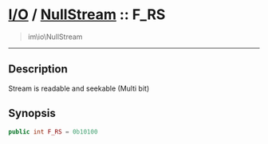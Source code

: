 # [I/O](io.md) / [NullStream](io-NullStream.md) :: F_RS
 > im\io\NullStream
____

## Description
Stream is readable and seekable (Multi bit)

## Synopsis
```php
public int F_RS = 0b10100
```
